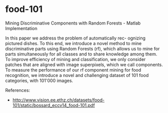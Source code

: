 # food-101
Mining Discriminative Components with Random Forests - Matlab Implementation

In this paper we address the problem of automatically rec-
ognizing pictured dishes. To this end, we introduce a novel method to
mine discriminative parts using Random Forests (rf), which allows us
to mine for parts simultaneously for all classes and to share knowledge
among them. To improve efficiency of mining and classification, we only
consider patches that are aligned with image superpixels, which we call
components. To measure the performance of our rf component mining
for  food  recognition, we introduce a novel and challenging  dataset of
101 food categories, with 101'000 images.

References:
* http://www.vision.ee.ethz.ch/datasets/food-101/static/bossard_eccv14_food-101.pdf
